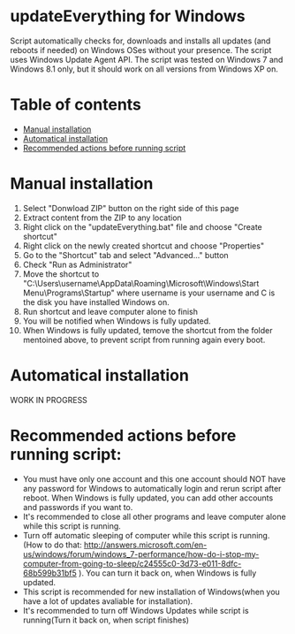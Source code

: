 # updateEverything for Windows
Script automatically checks for, downloads and installs all updates (and reboots if needed) on Windows OSes without your presence.
The script uses Windows Update Agent API. The script was tested on Windows 7 and Windows 8.1 only, but it should work on all versions from Windows XP on.
# Table of contents
- [Manual installation](https://github.com/kv1dr/updateEverything-for-Windows/blob/master/README.md#manual-installation)
- [Automatical installation](https://github.com/kv1dr/updateEverything-for-Windows/blob/master/README.md#automatical-installation)
- [Recommended actions before running script](https://github.com/kv1dr/updateEverything-for-Windows/blob/master/README.md#recommended-actions-before-running-script)

# Manual installation
1. Select "Donwload ZIP" button on the right side of this page
2. Extract content from the ZIP to any location
3. Right click on the "updateEverything.bat" file and choose "Create shortcut"
4. Right click on the newly created shortcut and choose "Properties"
5. Go to the "Shortcut" tab and select "Advanced..." button
6. Check "Run as Administrator"
7. Move the shortcut to "C:\Users\username\AppData\Roaming\Microsoft\Windows\Start Menu\Programs\Startup" where username is your username and C is the disk you have installed Windows on.
8. Run shortcut and leave computer alone to finish
9. You will be notified when Windows is fully updated.
10. When Windows is fully updated, temove the shortcut from the folder mentoined above, to prevent script from running again every boot.
# Automatical installation
WORK IN PROGRESS
# Recommended actions before running script:
- You must have only one account and this one account should NOT have any password for Windows to automatically login and rerun script after reboot. When Windows is fully updated, you can add other accounts and passwords if you want to.
- It's recommended to close all other programs and leave computer alone while this script is running.
- Turn off automatic sleeping of computer while this script is running. (How to do that: http://answers.microsoft.com/en-us/windows/forum/windows_7-performance/how-do-i-stop-my-computer-from-going-to-sleep/c24555c0-3d73-e011-8dfc-68b599b31bf5 ). You can turn it back on, when Windows is fully updated.
- This script is recommended for new installation of Windows(when you have a lot of updates avaliable for installation).
- It's recommended to turn off Windows Updates while script is running(Turn it back on, when script finishes)
